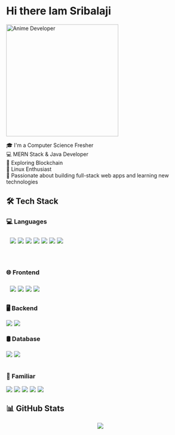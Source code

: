 # Hi there Iam Sribalaji

<img src="https://ik.imagekit.io/ej9ydxqpz/github%20img.webp?updatedAt=1744208106869" alt="Anime Developer" width="300" />

🎓 I'm a Computer Science Fresher  
💻 MERN Stack & Java Developer  
🔗 Exploring Blockchain  
🐧 Linux Enthusiast  
🚀 Passionate about building full-stack web apps and learning new technologies  

## 🛠️ Tech Stack

### 💻 Languages  
<div style="padding: 10px; border-radius: 10px; display:flex; gap: 5px; height:50px">
  <img src="https://img.shields.io/badge/C-00599C?style=for-the-badge&logo=c&logoColor=white" />
  <img src="https://img.shields.io/badge/Java-ED8B00?style=for-the-badge&logo=java&logoColor=white" />
  <img src="https://img.shields.io/badge/JavaScript-F7DF1E?style=for-the-badge&logo=javascript&logoColor=black" />
  <img src="https://img.shields.io/badge/TypeScript-3178C6?style=for-the-badge&logo=typescript&logoColor=white" />
  <img src="https://img.shields.io/badge/HTML5-E34F26?style=for-the-badge&logo=html5&logoColor=white" />
  <img src="https://img.shields.io/badge/CSS3-1572B6?style=for-the-badge&logo=css3&logoColor=white" />
  <img src="https://img.shields.io/badge/Python-3776AB?style=for-the-badge&logo=python&logoColor=white" />
</div>

### 🌐 Frontend  
<div style="padding: 10px; border-radius: 10px; display:flex; gap: 5px;">
  <img src="https://img.shields.io/badge/React-20232A?style=for-the-badge&logo=react&logoColor=61DAFB" />
  <img src="https://img.shields.io/badge/Next.js-000000?style=for-the-badge&logo=nextdotjs&logoColor=white" />
  <img src="https://img.shields.io/badge/Flutter-02569B?style=for-the-badge&logo=flutter&logoColor=white" />
  <img src="https://img.shields.io/badge/React_Native-20232A?style=for-the-badge&logo=react&logoColor=61DAFB" />
</div>

### 🖥️ Backend  
<div style="display:flex; gap: 5px;">
  <img src="https://img.shields.io/badge/Node.js-339933?style=for-the-badge&logo=nodedotjs&logoColor=white" />
  <img src="https://img.shields.io/badge/Express.js-000000?style=for-the-badge&logo=express&logoColor=white" />
</div>

### 🛢️ Database  
<div style="display:flex; gap: 5px; height:35px">
  <img src="https://img.shields.io/badge/MongoDB-4EA94B?style=for-the-badge&logo=mongodb&logoColor=white" />
  <img src="https://img.shields.io/badge/Oracle_SQL-F80000?style=for-the-badge&logo=oracle&logoColor=white" />
</div>

### 🧪 Familiar  
<div style="display:flex; gap: 5px;">
  <img src="https://img.shields.io/badge/Git-F05032?style=for-the-badge&logo=git&logoColor=white" />
  <img src="https://img.shields.io/badge/GitHub-181717?style=for-the-badge&logo=github&logoColor=white" />
  <img src="https://img.shields.io/badge/Linux-FCC624?style=for-the-badge&logo=linux&logoColor=black" />
  <img src="https://img.shields.io/badge/Firebase-FFCA28?style=for-the-badge&logo=firebase&logoColor=black" />
  <img src="https://img.shields.io/badge/Blockchain-121212?style=for-the-badge&logo=blockchaindotcom&logoColor=white" />
</div>

## 📊 GitHub Stats

<p align="center">
  <img src="https://github-readme-stats.vercel.app/api/top-langs/?username=Sribalaji0807&layout=compact&theme=tokyonight" />
</p>
